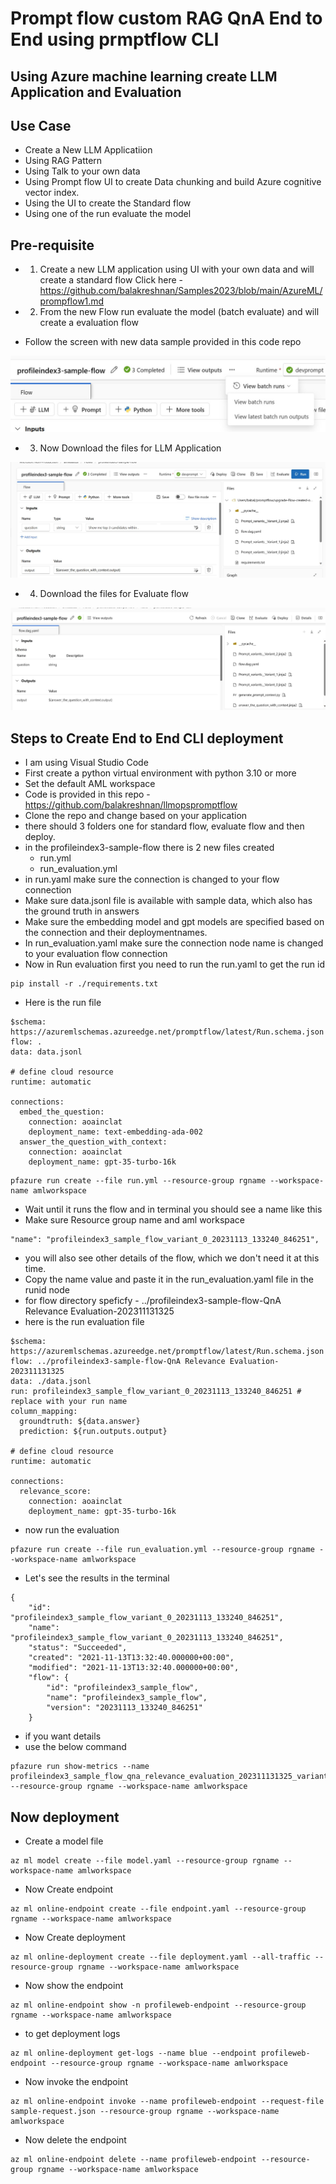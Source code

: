 # Prompt flow custom RAG QnA End to End using prmptflow CLI

## Using Azure machine learning create LLM Application and Evaluation

## Use Case

- Create a New LLM Applicatiion
- Using RAG Pattern
- Using Talk to your own data
- Using Prompt flow UI to create Data chunking and build Azure cognitive vector index.
- Using the UI to create the Standard flow
- Using one of the run evaluate the model

## Pre-requisite

- 1. Create a new LLM application using UI with your own data and will create a standard flow
    Click here - https://github.com/balakreshnan/Samples2023/blob/main/AzureML/prompflow1.md

- 2. From the new Flow run evaluate the model (batch evaluate) and will create a evaluation flow
- Follow the screen with new data sample provided in this code repo

![Architecture](https://github.com/balakreshnan/Samples2023/blob/main/LLM/images/promptflow-2.jpg "Architecture")

- 3. Now Download the files for LLM Application

![Architecture](https://github.com/balakreshnan/Samples2023/blob/main/LLM/images/promptflow-1.jpg "Architecture")

- 4. Download the files for Evaluate flow

![Architecture](https://github.com/balakreshnan/Samples2023/blob/main/LLM/images/promptflow-3.jpg "Architecture")

## Steps to Create End to End CLI deployment

- I am using Visual Studio Code
- First create a python virtual environment with python 3.10 or more
- Set the default AML workspace
- Code is provided in this repo - https://github.com/balakreshnan/llmopspromptflow
- Clone the repo and change based on your application
- there should 3 folders one for standard flow, evaluate flow and then deploy.
- in the profileindex3-sample-flow there is 2 new files created
  - run.yml
  - run_evaluation.yml
- in run.yaml make sure the connection is changed to your flow connection
- Make sure data.jsonl file is available with sample data, which also has the ground truth in answers
- Make sure the embedding model and gpt models are specified based on the connection and their deploymentnames.
- In run_evaluation.yaml make sure the connection node name is changed to your evaluation flow connection
- Now in Run evaluation first you need to run the run.yaml to get the run id

```
pip install -r ./requirements.txt
```

- Here is the run file

```
$schema: https://azuremlschemas.azureedge.net/promptflow/latest/Run.schema.json
flow: .
data: data.jsonl

# define cloud resource
runtime: automatic

connections:
  embed_the_question:
    connection: aoainclat
    deployment_name: text-embedding-ada-002
  answer_the_question_with_context:
    connection: aoainclat
    deployment_name: gpt-35-turbo-16k
```

```
pfazure run create --file run.yml --resource-group rgname --workspace-name amlworkspace
```

- Wait until it runs the flow and in terminal you should see a name like this
- Make sure Resource group name and aml workspace

```
"name": "profileindex3_sample_flow_variant_0_20231113_133240_846251",
```

- you will also see other details of the flow, which we don't need it at this time.
- Copy the name value and paste it in the run_evaluation.yaml file in the runid node
- for flow directory speficfy - ../profileindex3-sample-flow-QnA Relevance Evaluation-202311131325
- here is the run evaluation file

```
$schema: https://azuremlschemas.azureedge.net/promptflow/latest/Run.schema.json
flow: ../profileindex3-sample-flow-QnA Relevance Evaluation-202311131325
data: ./data.jsonl
run: profileindex3_sample_flow_variant_0_20231113_133240_846251 # replace with your run name
column_mapping:
  groundtruth: ${data.answer}
  prediction: ${run.outputs.output}

# define cloud resource
runtime: automatic

connections:
  relevance_score:
    connection: aoainclat
    deployment_name: gpt-35-turbo-16k

```

- now run the evaluation

```
pfazure run create --file run_evaluation.yml --resource-group rgname --workspace-name amlworkspace
```

- Let's see the results in the terminal

```
{
    "id": "profileindex3_sample_flow_variant_0_20231113_133240_846251",
    "name": "profileindex3_sample_flow_variant_0_20231113_133240_846251",
    "status": "Succeeded",
    "created": "2021-11-13T13:32:40.000000+00:00",
    "modified": "2021-11-13T13:32:40.000000+00:00",
    "flow": {
        "id": "profileindex3_sample_flow",
        "name": "profileindex3_sample_flow",
        "version": "20231113_133240_846251"
    }
```

- if you want details
- use the below command

```
pfazure run show-metrics --name profileindex3_sample_flow_qna_relevance_evaluation_202311131325_variant_0_20231113_140049_682750 --resource-group rgname --workspace-name amlworkspace
```

## Now deployment

- Create a model file

```
az ml model create --file model.yaml --resource-group rgname --workspace-name amlworkspace
```

- Now Create endpoint

```
az ml online-endpoint create --file endpoint.yaml --resource-group rgname --workspace-name amlworkspace
```

- Now Create deployment

```
az ml online-deployment create --file deployment.yaml --all-traffic --resource-group rgname --workspace-name amlworkspace
```

- Now show the endpoint
  
```
az ml online-endpoint show -n profileweb-endpoint --resource-group rgname --workspace-name amlworkspace
```

- to get deployment logs

```
az ml online-deployment get-logs --name blue --endpoint profileweb-endpoint --resource-group rgname --workspace-name amlworkspace
```

- Now invoke the endpoint
  
```
az ml online-endpoint invoke --name profileweb-endpoint --request-file sample-request.json --resource-group rgname --workspace-name amlworkspace
``````

- Now delete the endpoint
  
```
az ml online-endpoint delete --name profileweb-endpoint --resource-group rgname --workspace-name amlworkspace
```
